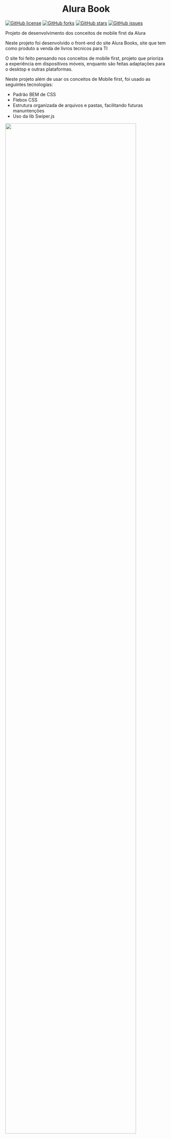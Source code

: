 <h1 align='center'>Alura Book</h1> 

[![GitHub license](https://img.shields.io/github/license/devguimaraes/alura-book)](https://github.com/devguimaraes/alura-book/blob/main/LICENSE)
[![GitHub forks](https://img.shields.io/github/forks/devguimaraes/alura-book)](https://github.com/devguimaraes/alura-book/network)
[![GitHub stars](https://img.shields.io/github/stars/devguimaraes/alura-book)](https://github.com/devguimaraes/alura-book/stargazers)
[![GitHub issues](https://img.shields.io/github/issues/devguimaraes/alura-book)](https://github.com/devguimaraes/alura-book/issues)

<p>Projeto de desenvolvimento dos conceitos de mobile first da Alura</p>
<p>Neste projeto foi desenvolvido o front-end do site Alura Books, site que tem como produto a venda de livros tecnicos para TI<p>
<p>O site foi feito pensando nos conceitos de mobile first, projeto que prioriza a experiência em dispositivos móveis, enquanto são feitas adaptações para o desktop e outras plataformas.</p>

Neste projeto além de usar os conceitos de Mobile first, foi usado as seguintes tecnologias:

- Padrão BEM de CSS
- Flebox CSS
- Estrutura organizada de arquivos e pastas, facilitando futuras manuntenções
- Uso da lib Swiper.js 


<img src='https://user-images.githubusercontent.com/40476182/177404151-2dbf548b-c72a-41b6-9085-407bd6235ad7.png' width='90%'>


